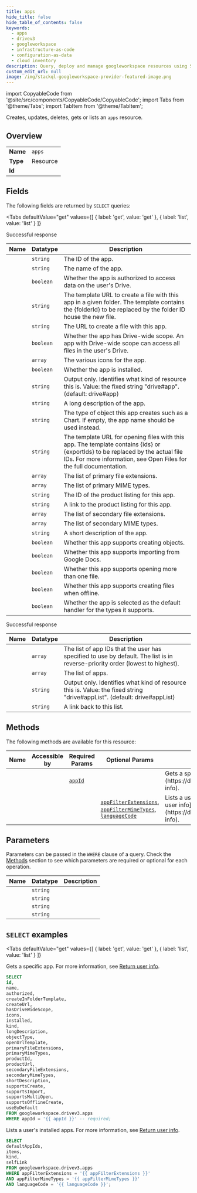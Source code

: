 ```yaml
--- 
title: apps
hide_title: false
hide_table_of_contents: false
keywords:
  - apps
  - drivev3
  - googleworkspace
  - infrastructure-as-code
  - configuration-as-data
  - cloud inventory
description: Query, deploy and manage googleworkspace resources using SQL
custom_edit_url: null
image: /img/stackql-googleworkspace-provider-featured-image.png
---
```


import CopyableCode from '@site/src/components/CopyableCode/CopyableCode';
import Tabs from '@theme/Tabs';
import TabItem from '@theme/TabItem';

Creates, updates, deletes, gets or lists an <code>apps</code> resource.

## Overview
<table><tbody>
<tr><td><b>Name</b></td><td><code>apps</code></td></tr>
<tr><td><b>Type</b></td><td>Resource</td></tr>
<tr><td><b>Id</b></td><td><CopyableCode code="googleworkspace.drivev3.apps" /></td></tr>
</tbody></table>

## Fields

The following fields are returned by `SELECT` queries:

<Tabs
    defaultValue="get"
    values={[
        { label: 'get', value: 'get' },
        { label: 'list', value: 'list' }
    ]}
>
<TabItem value="get">

Successful response

<table>
<thead>
    <tr>
    <th>Name</th>
    <th>Datatype</th>
    <th>Description</th>
    </tr>
</thead>
<tbody>
<tr>
    <td><CopyableCode code="id" /></td>
    <td><code>string</code></td>
    <td>The ID of the app.</td>
</tr>
<tr>
    <td><CopyableCode code="name" /></td>
    <td><code>string</code></td>
    <td>The name of the app.</td>
</tr>
<tr>
    <td><CopyableCode code="authorized" /></td>
    <td><code>boolean</code></td>
    <td>Whether the app is authorized to access data on the user's Drive.</td>
</tr>
<tr>
    <td><CopyableCode code="createInFolderTemplate" /></td>
    <td><code>string</code></td>
    <td>The template URL to create a file with this app in a given folder. The template contains the &#123;folderId&#125; to be replaced by the folder ID house the new file.</td>
</tr>
<tr>
    <td><CopyableCode code="createUrl" /></td>
    <td><code>string</code></td>
    <td>The URL to create a file with this app.</td>
</tr>
<tr>
    <td><CopyableCode code="hasDriveWideScope" /></td>
    <td><code>boolean</code></td>
    <td>Whether the app has Drive-wide scope. An app with Drive-wide scope can access all files in the user's Drive.</td>
</tr>
<tr>
    <td><CopyableCode code="icons" /></td>
    <td><code>array</code></td>
    <td>The various icons for the app.</td>
</tr>
<tr>
    <td><CopyableCode code="installed" /></td>
    <td><code>boolean</code></td>
    <td>Whether the app is installed.</td>
</tr>
<tr>
    <td><CopyableCode code="kind" /></td>
    <td><code>string</code></td>
    <td>Output only. Identifies what kind of resource this is. Value: the fixed string "drive#app". (default: drive#app)</td>
</tr>
<tr>
    <td><CopyableCode code="longDescription" /></td>
    <td><code>string</code></td>
    <td>A long description of the app.</td>
</tr>
<tr>
    <td><CopyableCode code="objectType" /></td>
    <td><code>string</code></td>
    <td>The type of object this app creates such as a Chart. If empty, the app name should be used instead.</td>
</tr>
<tr>
    <td><CopyableCode code="openUrlTemplate" /></td>
    <td><code>string</code></td>
    <td>The template URL for opening files with this app. The template contains &#123;ids&#125; or &#123;exportIds&#125; to be replaced by the actual file IDs. For more information, see Open Files for the full documentation.</td>
</tr>
<tr>
    <td><CopyableCode code="primaryFileExtensions" /></td>
    <td><code>array</code></td>
    <td>The list of primary file extensions.</td>
</tr>
<tr>
    <td><CopyableCode code="primaryMimeTypes" /></td>
    <td><code>array</code></td>
    <td>The list of primary MIME types.</td>
</tr>
<tr>
    <td><CopyableCode code="productId" /></td>
    <td><code>string</code></td>
    <td>The ID of the product listing for this app.</td>
</tr>
<tr>
    <td><CopyableCode code="productUrl" /></td>
    <td><code>string</code></td>
    <td>A link to the product listing for this app.</td>
</tr>
<tr>
    <td><CopyableCode code="secondaryFileExtensions" /></td>
    <td><code>array</code></td>
    <td>The list of secondary file extensions.</td>
</tr>
<tr>
    <td><CopyableCode code="secondaryMimeTypes" /></td>
    <td><code>array</code></td>
    <td>The list of secondary MIME types.</td>
</tr>
<tr>
    <td><CopyableCode code="shortDescription" /></td>
    <td><code>string</code></td>
    <td>A short description of the app.</td>
</tr>
<tr>
    <td><CopyableCode code="supportsCreate" /></td>
    <td><code>boolean</code></td>
    <td>Whether this app supports creating objects.</td>
</tr>
<tr>
    <td><CopyableCode code="supportsImport" /></td>
    <td><code>boolean</code></td>
    <td>Whether this app supports importing from Google Docs.</td>
</tr>
<tr>
    <td><CopyableCode code="supportsMultiOpen" /></td>
    <td><code>boolean</code></td>
    <td>Whether this app supports opening more than one file.</td>
</tr>
<tr>
    <td><CopyableCode code="supportsOfflineCreate" /></td>
    <td><code>boolean</code></td>
    <td>Whether this app supports creating files when offline.</td>
</tr>
<tr>
    <td><CopyableCode code="useByDefault" /></td>
    <td><code>boolean</code></td>
    <td>Whether the app is selected as the default handler for the types it supports.</td>
</tr>
</tbody>
</table>
</TabItem>
<TabItem value="list">

Successful response

<table>
<thead>
    <tr>
    <th>Name</th>
    <th>Datatype</th>
    <th>Description</th>
    </tr>
</thead>
<tbody>
<tr>
    <td><CopyableCode code="defaultAppIds" /></td>
    <td><code>array</code></td>
    <td>The list of app IDs that the user has specified to use by default. The list is in reverse-priority order (lowest to highest).</td>
</tr>
<tr>
    <td><CopyableCode code="items" /></td>
    <td><code>array</code></td>
    <td>The list of apps.</td>
</tr>
<tr>
    <td><CopyableCode code="kind" /></td>
    <td><code>string</code></td>
    <td>Output only. Identifies what kind of resource this is. Value: the fixed string "drive#appList". (default: drive#appList)</td>
</tr>
<tr>
    <td><CopyableCode code="selfLink" /></td>
    <td><code>string</code></td>
    <td>A link back to this list.</td>
</tr>
</tbody>
</table>
</TabItem>
</Tabs>

## Methods

The following methods are available for this resource:

<table>
<thead>
    <tr>
    <th>Name</th>
    <th>Accessible by</th>
    <th>Required Params</th>
    <th>Optional Params</th>
    <th>Description</th>
    </tr>
</thead>
<tbody>
<tr>
    <td><a href="#get"><CopyableCode code="get" /></a></td>
    <td><CopyableCode code="select" /></td>
    <td><a href="#parameter-appId"><code>appId</code></a></td>
    <td></td>
    <td>Gets a specific app. For more information, see [Return user info](https://developers.google.com/workspace/drive/api/guides/user-info).</td>
</tr>
<tr>
    <td><a href="#list"><CopyableCode code="list" /></a></td>
    <td><CopyableCode code="select" /></td>
    <td></td>
    <td><a href="#parameter-appFilterExtensions"><code>appFilterExtensions</code></a>, <a href="#parameter-appFilterMimeTypes"><code>appFilterMimeTypes</code></a>, <a href="#parameter-languageCode"><code>languageCode</code></a></td>
    <td>Lists a user's installed apps. For more information, see [Return user info](https://developers.google.com/workspace/drive/api/guides/user-info).</td>
</tr>
</tbody>
</table>

## Parameters

Parameters can be passed in the `WHERE` clause of a query. Check the [Methods](#methods) section to see which parameters are required or optional for each operation.

<table>
<thead>
    <tr>
    <th>Name</th>
    <th>Datatype</th>
    <th>Description</th>
    </tr>
</thead>
<tbody>
<tr id="parameter-appId">
    <td><CopyableCode code="appId" /></td>
    <td><code>string</code></td>
    <td></td>
</tr>
<tr id="parameter-appFilterExtensions">
    <td><CopyableCode code="appFilterExtensions" /></td>
    <td><code>string</code></td>
    <td></td>
</tr>
<tr id="parameter-appFilterMimeTypes">
    <td><CopyableCode code="appFilterMimeTypes" /></td>
    <td><code>string</code></td>
    <td></td>
</tr>
<tr id="parameter-languageCode">
    <td><CopyableCode code="languageCode" /></td>
    <td><code>string</code></td>
    <td></td>
</tr>
</tbody>
</table>

## `SELECT` examples

<Tabs
    defaultValue="get"
    values={[
        { label: 'get', value: 'get' },
        { label: 'list', value: 'list' }
    ]}
>
<TabItem value="get">

Gets a specific app. For more information, see [Return user info](https://developers.google.com/workspace/drive/api/guides/user-info).

```sql
SELECT
id,
name,
authorized,
createInFolderTemplate,
createUrl,
hasDriveWideScope,
icons,
installed,
kind,
longDescription,
objectType,
openUrlTemplate,
primaryFileExtensions,
primaryMimeTypes,
productId,
productUrl,
secondaryFileExtensions,
secondaryMimeTypes,
shortDescription,
supportsCreate,
supportsImport,
supportsMultiOpen,
supportsOfflineCreate,
useByDefault
FROM googleworkspace.drivev3.apps
WHERE appId = '{{ appId }}' -- required;
```
</TabItem>
<TabItem value="list">

Lists a user's installed apps. For more information, see [Return user info](https://developers.google.com/workspace/drive/api/guides/user-info).

```sql
SELECT
defaultAppIds,
items,
kind,
selfLink
FROM googleworkspace.drivev3.apps
WHERE appFilterExtensions = '{{ appFilterExtensions }}'
AND appFilterMimeTypes = '{{ appFilterMimeTypes }}'
AND languageCode = '{{ languageCode }}';
```
</TabItem>
</Tabs>
